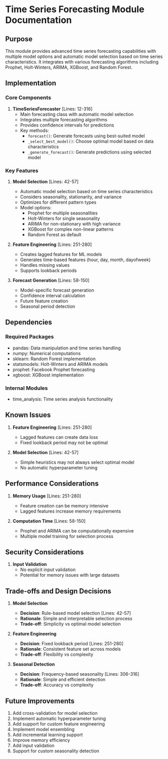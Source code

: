 # Time Series Forecasting Module Documentation

## Purpose

This module provides advanced time series forecasting capabilities with multiple model options and automatic model selection based on time series characteristics. It integrates with various forecasting algorithms including Prophet, Holt-Winters, ARIMA, XGBoost, and Random Forest.

## Implementation

### Core Components

1. **TimeSeriesForecaster** [Lines: 12-316]
   - Main forecasting class with automatic model selection
   - Integrates multiple forecasting algorithms
   - Provides confidence intervals for predictions
   - Key methods:
     - `forecast()`: Generate forecasts using best-suited model
     - `_select_best_model()`: Choose optimal model based on data characteristics
     - `_generate_forecast()`: Generate predictions using selected model

### Key Features

1. **Model Selection** [Lines: 42-57]

   - Automatic model selection based on time series characteristics
   - Considers seasonality, stationarity, and variance
   - Optimizes for different pattern types
   - Model options:
     - Prophet for multiple seasonalities
     - Holt-Winters for single seasonality
     - ARIMA for non-stationary with high variance
     - XGBoost for complex non-linear patterns
     - Random Forest as default

2. **Feature Engineering** [Lines: 251-280]

   - Creates lagged features for ML models
   - Generates time-based features (hour, day, month, dayofweek)
   - Handles missing values
   - Supports lookback periods

3. **Forecast Generation** [Lines: 58-150]
   - Model-specific forecast generation
   - Confidence interval calculation
   - Future feature creation
   - Seasonal period detection

## Dependencies

### Required Packages

- pandas: Data manipulation and time series handling
- numpy: Numerical computations
- sklearn: Random Forest implementation
- statsmodels: Holt-Winters and ARIMA models
- prophet: Facebook Prophet forecasting
- xgboost: XGBoost implementation

### Internal Modules

- time_analysis: Time series analysis functionality

## Known Issues

1. **Feature Engineering** [Lines: 251-280]

   - Lagged features can create data loss
   - Fixed lookback period may not be optimal

2. **Model Selection** [Lines: 42-57]
   - Simple heuristics may not always select optimal model
   - No automatic hyperparameter tuning

## Performance Considerations

1. **Memory Usage** [Lines: 251-280]

   - Feature creation can be memory intensive
   - Lagged features increase memory requirements

2. **Computation Time** [Lines: 58-150]
   - Prophet and ARIMA can be computationally expensive
   - Multiple model training for selection process

## Security Considerations

1. **Input Validation**
   - No explicit input validation
   - Potential for memory issues with large datasets

## Trade-offs and Design Decisions

1. **Model Selection**

   - **Decision**: Rule-based model selection [Lines: 42-57]
   - **Rationale**: Simple and interpretable selection process
   - **Trade-off**: Simplicity vs optimal model selection

2. **Feature Engineering**

   - **Decision**: Fixed lookback period [Lines: 251-280]
   - **Rationale**: Consistent feature set across models
   - **Trade-off**: Flexibility vs complexity

3. **Seasonal Detection**
   - **Decision**: Frequency-based seasonality [Lines: 306-316]
   - **Rationale**: Simple and efficient detection
   - **Trade-off**: Accuracy vs complexity

## Future Improvements

1. Add cross-validation for model selection
2. Implement automatic hyperparameter tuning
3. Add support for custom feature engineering
4. Implement model ensembling
5. Add incremental learning support
6. Improve memory efficiency
7. Add input validation
8. Support for custom seasonality detection
